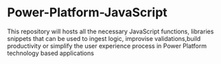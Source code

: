 # Power-Platform-JavaScript
This repository will hosts all the necessary JavaScript functions, libraries snippets that can be used to ingest logic, improvise validations,build productivity or simplify the user experience process in Power Platform technology based applications
